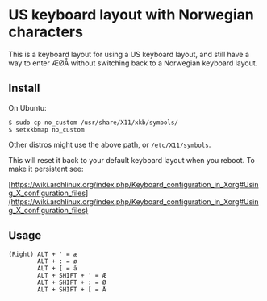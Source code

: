 # US keyboard layout with Norwegian characters

This is a keyboard layout for using a US keyboard layout, and still have a way to enter ÆØÅ without switching back to a Norwegian keyboard layout.

## Install

On Ubuntu:
```
$ sudo cp no_custom /usr/share/X11/xkb/symbols/
$ setxkbmap no_custom
```

Other distros might use the above path, or `/etc/X11/symbols`.

This will reset it back to your default keyboard layout when you reboot. To make it persistent see: 

[https://wiki.archlinux.org/index.php/Keyboard_configuration_in_Xorg#Using_X_configuration_files](https://wiki.archlinux.org/index.php/Keyboard_configuration_in_Xorg#Using_X_configuration_files)

## Usage

```
(Right) ALT + ' = æ
        ALT + : = ø
        ALT + [ = å
        ALT + SHIFT + ' = Æ
        ALT + SHIFT + : = Ø
        ALT + SHIFT + [ = Å
```


